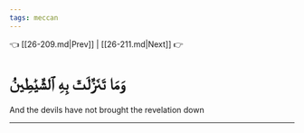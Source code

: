 ```yaml
---
tags: meccan
---
```


👈 [[26-209.md|Prev]] | [[26-211.md|Next]] 👉

# وَمَا تَنَزَّلَتۡ بِهِ ٱلشَّيَٰطِينُ

And the devils have not brought the revelation down

---

